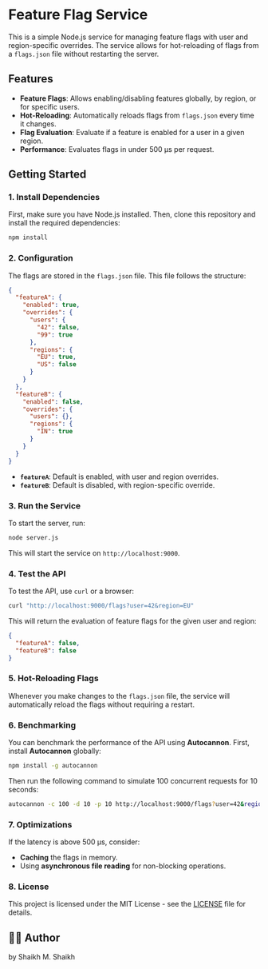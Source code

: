 
# Feature Flag Service

This is a simple Node.js service for managing feature flags with user and region-specific overrides. The service allows for hot-reloading of flags from a `flags.json` file without restarting the server.

## Features

- **Feature Flags**: Allows enabling/disabling features globally, by region, or for specific users.
- **Hot-Reloading**: Automatically reloads flags from `flags.json` every time it changes.
- **Flag Evaluation**: Evaluate if a feature is enabled for a user in a given region.
- **Performance**: Evaluates flags in under 500 μs per request.

## Getting Started

### 1. Install Dependencies

First, make sure you have Node.js installed. Then, clone this repository and install the required dependencies:

```bash
npm install
```

### 2. Configuration

The flags are stored in the `flags.json` file. This file follows the structure:

```json
{
  "featureA": {
    "enabled": true,
    "overrides": {
      "users": {
        "42": false,
        "99": true
      },
      "regions": {
        "EU": true,
        "US": false
      }
    }
  },
  "featureB": {
    "enabled": false,
    "overrides": {
      "users": {},
      "regions": {
        "IN": true
      }
    }
  }
}
```

- **`featureA`**: Default is enabled, with user and region overrides.
- **`featureB`**: Default is disabled, with region-specific override.

### 3. Run the Service

To start the server, run:

```bash
node server.js
```

This will start the service on `http://localhost:9000`.

### 4. Test the API

To test the API, use `curl` or a browser:

```bash
curl "http://localhost:9000/flags?user=42&region=EU"
```

This will return the evaluation of feature flags for the given user and region:

```json
{
  "featureA": false,
  "featureB": false
}
```

### 5. Hot-Reloading Flags

Whenever you make changes to the `flags.json` file, the service will automatically reload the flags without requiring a restart.

### 6. Benchmarking

You can benchmark the performance of the API using **Autocannon**. First, install **Autocannon** globally:

```bash
npm install -g autocannon
```

Then run the following command to simulate 100 concurrent requests for 10 seconds:

```bash
autocannon -c 100 -d 10 -p 10 http://localhost:9000/flags?user=42&region=EU
```

### 7. Optimizations

If the latency is above 500 μs, consider:
- **Caching** the flags in memory.
- Using **asynchronous file reading** for non-blocking operations.

### 8. License

This project is licensed under the MIT License - see the [LICENSE](LICENSE) file for details.

## 👨‍💻 Author

by Shaikh M. Shaikh
